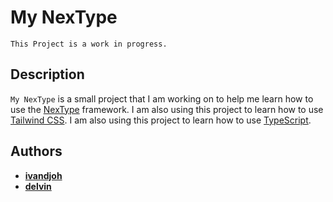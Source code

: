 # My NexType

`This Project is a work in progress.`


## Description
`My NexType` is a small project that I am working on to help me learn how to use the [NexType](https://nextjs.org/) framework. I am also using this project to learn how to use [Tailwind CSS](https://tailwindcss.com/). I am also using this project to learn how to use [TypeScript](https://www.typescriptlang.org/).

## Authors
- [**ivandjoh**](https://linkedin.com/in/ivandjoh)
- [**delvin**](https://linkedin.com/in/delvincakep)
